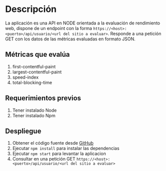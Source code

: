 # Descripción
La aplicación es una API en NODE orientada a la evaluación de rendimiento web, dispone de un endpoint con la forma `https://<host>:<puerto>/api/usuario/<url del sitio a evaluar>`. Responde a una petición GET con los datos de las métricas evaluadas en formato JSON.

## Métricas que evalúa
1. first-contentful-paint
2. largest-contentful-paint
3. speed-index
4. total-blocking-time


## Requerimientos previos
1. Tener instalado Node
2. Tener instalado Npm

## Despliegue
1. Obtener el código fuente desde [GitHub](https://github.com/ag449578/API_node_lighthouse_tesis.git)
2. Ejecutar `npm install` para instalar las dependencias
3. Ejecutar `npm start` para levantar la aplicacion 
4. Consultar en una petición GET `https://<host>:<puerto>/api/usuario/<url del sitio a evaluar>`


